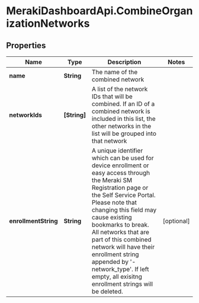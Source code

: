 # MerakiDashboardApi.CombineOrganizationNetworks

## Properties
Name | Type | Description | Notes
------------ | ------------- | ------------- | -------------
**name** | **String** | The name of the combined network | 
**networkIds** | **[String]** | A list of the network IDs that will be combined. If an ID of a combined network is included in this list, the other networks in the list will be grouped into that network | 
**enrollmentString** | **String** | A unique identifier which can be used for device enrollment or easy access through the Meraki SM Registration page or the Self Service Portal. Please note that changing this field may cause existing bookmarks to break. All networks that are part of this combined network will have their enrollment string appended by '-network_type'. If left empty, all exisitng enrollment strings will be deleted. | [optional] 


